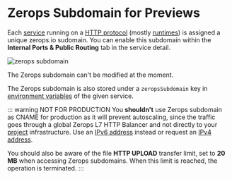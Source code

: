 # Zerops Subdomain for Previews

Each [service](/documentation/overview/projects-and-services-structure.html#service) running on a [HTTP protocol](/documentation/routing/routing-between-project-services.html) (mostly [runtimes](/documentation/services/runtimes.html)) is assigned a unique zerops.io sudomain. You can enable this subdomain within the **Internal Ports & Public Routing** tab in the service detail.

![zerops subdomain](/zerops-subdomain.png "zerops subdomain")

The Zerops subdomain can't be modified at the moment.

The Zerops subdomain is also stored under a `zeropsSubdomain` key in [environment variables](/documentation/environment-variables/how-to-access.html) of the given service.

<!-- markdownlint-disable DOCSMD004 -->
::: warning NOT FOR PRODUCTION
You **shouldn't** use Zerops subdomain as CNAME for production as it will prevent autoscaling, since the traffic goes through a global Zerops L7 HTTP Balancer and not directly to your [project](/documentation/overview/projects-and-services-structure.html#project) infrastructure. Use an [IPv6 address](/documentation/routing/unique-ipv4-ipv6-addresses.html) instead or request an [IPv4 address](/documentation/routing/unique-ipv4-ipv6-addresses.html).

You should also be aware of the file **HTTP UPLOAD** transfer limit, set to **20 MB** when accessing Zerops subdomains. When this limit is reached, the operation is terminated.
:::
<!-- markdownlint-enable DOCSMD004 -->
